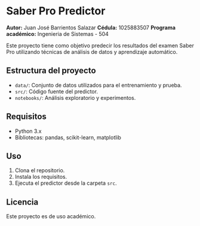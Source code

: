 # Saber Pro Predictor

**Autor:** Juan José Barrientos Salazar 
**Cédula:** 1025883507
**Programa académico:** Ingenieria de Sistemas - 504

Este proyecto tiene como objetivo predecir los resultados del examen Saber Pro utilizando técnicas de análisis de datos y aprendizaje automático.

## Estructura del proyecto

- `data/`: Conjunto de datos utilizados para el entrenamiento y prueba.
- `src/`: Código fuente del predictor.
- `notebooks/`: Análisis exploratorio y experimentos.

## Requisitos

- Python 3.x
- Bibliotecas: pandas, scikit-learn, matplotlib

## Uso

1. Clona el repositorio.
2. Instala los requisitos.
3. Ejecuta el predictor desde la carpeta `src`.

## Licencia

Este proyecto es de uso académico.
